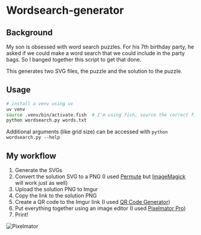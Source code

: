 # Wordsearch-generator

## Background

My son is obsessed with word search puzzles. For his 7th birthday party, he asked if we could make a word search that we could include in the party bags. So I banged together this script to get that done.

This generates two SVG files, the puzzle and the solution to the puzzle.

## Usage

```bash
# install a venv using uv
uv venv
source .venv/bin/activate.fish  # I'm using fish, source the correct file for your shell!
python wordsearch.py words.txt
```

Additional arguments (like grid size) can be accessed with `python wordsearch.py --help`

## My workflow

1. Generate the SVGs
2. Convert the solution SVG to a PNG (I used [Permute](https://software.charliemonroe.net/permute/) but [ImageMagick](https://imagemagick.org/index.php) will work just as well)
3. Upload the solution PNG to Imgur
4. Copy the link to the solution PNG
5. Create a QR code to the Imgur link (I used [QR Code Generator](https://www.qr-code-generator.com/))
6. Put everything together using an image editor (I used [Pixelmator Pro](https://www.pixelmator.com/pro/))
7. Print!

![Pixelmator](./images/pixelmator.png)

